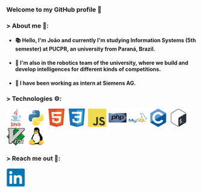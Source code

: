 ### Welcome to my GitHub profile 👋

### > About me 🔋:
 - #### 📚 Hello, I'm João and currently I'm studying Information Systems (5th    semester) at PUCPR, an university from Paraná, Brazil.
 - #### 🤖 I'm also in the robotics team of the university, where we build and develop intelligences for different kinds of competitions.
 - #### 🔨 I have been working as intern at Siemens AG.
### > Technologies ⚙️:
<a><img align="center" height="50" widht="50" src="https://raw.githubusercontent.com/devicons/devicon/master/icons/java/java-original-wordmark.svg" style="max-width:100%;"></a>
<a><img align="center" height="50" widht="50" src="https://raw.githubusercontent.com/devicons/devicon/master/icons/python/python-original.svg" style="max-width:100%;"></a>
<a><img align="center" height="50" widht="50" src="https://raw.githubusercontent.com/devicons/devicon/master/icons/html5/html5-original.svg" style="max-width:100%;"></a>
<a><img align="center" height="50" widht="50" src="https://raw.githubusercontent.com/devicons/devicon/master/icons/css3/css3-original.svg" style="max-width:100%;"></a>
<a><img align="center" height="50" widht="50" src="https://raw.githubusercontent.com/devicons/devicon/master/icons/javascript/javascript-original.svg" style="max-width:100%;"></a>
<a><img align="center" height="50" widht="50" src="https://raw.githubusercontent.com/devicons/devicon/master/icons/php/php-original.svg" style="max-width:100%;"></a>
<a><img align="center" height="50" widht="50" src="https://raw.githubusercontent.com/devicons/devicon/master/icons/mysql/mysql-original-wordmark.svg" style="max-width:100%;"></a>
<a><img align="center" height="50" widht="50" src="https://raw.githubusercontent.com/devicons/devicon/master/icons/c/c-original.svg" style="max-width:100%;"></a>
<a><img align="center" height="50" widht="50" src="https://raw.githubusercontent.com/devicons/devicon/master/icons/bash/bash-original.svg" style="max-width:100%;"></a>
<a><img align="center" height="50" widht="50" src="https://raw.githubusercontent.com/devicons/devicon/master/icons/vim/vim-original.svg" style="max-width:100%;"></a>
<a><img align="center" height="50" widht="50" src="https://raw.githubusercontent.com/devicons/devicon/master/icons/linux/linux-original.svg" style="max-width:100%;"></a>
### > Reach me out 📲:
<a href="https://www.linkedin.com/in/joaovmvale"><img align="center" height="50" widht="50" src="https://raw.githubusercontent.com/devicons/devicon/master/icons/linkedin/linkedin-original.svg" style="max-width:100%;"></a>
